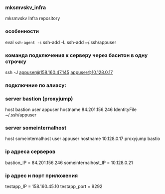 ### mksmvskv_infra
mksmvskv Infra repository

### особенности
eval `ssh-agent -s`
ssh-add -L
ssh-add ~/.ssh/appuser

### команда подключения к серверу через баситон в одну строчку
ssh -J appuser@158.160.47.145 appuser@10.128.0.17

### подключние по алиасу:
### server bastion (proxyjump)
host bastion
user appuser
hostname 84.201.156.246
IdentityFile ~/.ssh/appuser

### server someinternalhost
host someinternalhost
user appuser
hostname 10.128.0.17
proxyjump bastio

### ip адреса серверов
bastion_IP = 84.201.156.246
someinternalhost_IP = 10.128.0.21

### ip адрес и порт приложения

testapp_IP = 158.160.45.10
testapp_port = 9292
